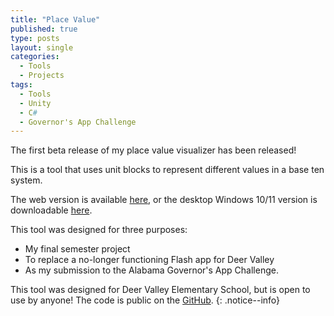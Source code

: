 ```yaml
---
title: "Place Value"
published: true
type: posts
layout: single
categories:
  - Tools
  - Projects
tags:
  - Tools
  - Unity
  - C#
  - Governor's App Challenge
---
```


The first beta release of my place value visualizer has been released!

This is a tool that uses unit blocks to represent different values in a base ten system.

The web version is available [here](/place-value/), or the desktop Windows 10/11 version is downloadable [here](https://github.com/J051333/place-value/releases/tag/Beta).

This tool was designed for three purposes:
 - My final semester project
 - To replace a no-longer functioning Flash app for Deer Valley
 - As my submission to the Alabama Governor's App Challenge.

This tool was designed for Deer Valley Elementary School, but is open to use by anyone! The code is public on the [GitHub](https://github.com/J051333/place-value/tree/main/Code).
{: .notice--info}
